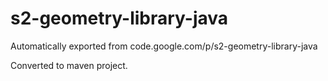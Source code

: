 # s2-geometry-library-java
Automatically exported from code.google.com/p/s2-geometry-library-java

Converted to maven project.
